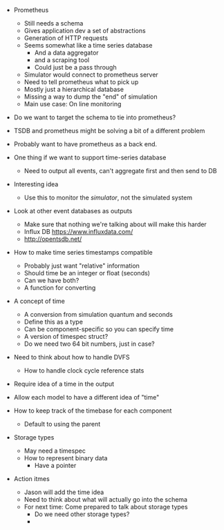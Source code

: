 
- Prometheus
  - Still needs a schema
  - Gives application dev a set of abstractions
  - Generation of HTTP requests
  - Seems somewhat like a time series database
    - And a data aggregator
    - and a scraping tool
    - Could just be a pass through
  - Simulator would connect to prometheus server
  - Need to tell prometheus what to pick up
  - Mostly just a hierarchical database
  - Missing a way to dump the "end" of simulation
  - Main use case: On line monitoring
  
- Do we want to target the schema to tie into prometheus?

- TSDB and prometheus might be solving a bit of a different problem

- Probably want to have prometheus as a back end.

- One thing if we want to support time-series database
  - Need to output all events, can't aggregate first and then send to DB
  
- Interesting idea
  - Use this to monitor the *simulator*, not the simulated system

- Look at other event databases as outputs
  - Make sure that nothing we're talking about will make this harder
  - Influx DB <https://www.influxdata.com/>
  - <http://opentsdb.net/>
  
- How to make time series timestamps compatible
  - Probably just want "relative" information
  - Should time be an integer or float (seconds)
  - Can we have both?
  - A function for converting

- A concept of time
  - A conversion from simulation quantum and seconds
  - Define this as a type
  - Can be component-specific so you can specify time
  - A version of timespec struct?
  - Do we need two 64 bit numbers, just in case?

- Need to think about how to handle DVFS
  - How to handle clock cycle reference stats
  
- Require idea of a time in the output

- Allow each model to have a different idea of "time"

- How to keep track of the timebase for each component
  - Default to using the parent

- Storage types
  - May need a timespec
  - How to represent binary data
    - Have a pointer

- Action itmes
  - Jason will add the time idea
  - Need to think about what will actually go into the schema
  - For next time: Come prepared to talk about storage types
    - Do we need other storage types?
    - 

